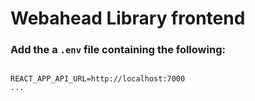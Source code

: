 # Webahead Library frontend

### Add the a `.env` file containing the following:

```

REACT_APP_API_URL=http://localhost:7000
...

```

